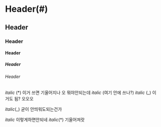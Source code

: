 # Header(#)
## Header
### Header
#### Header
##### Header
###### Header

*italic* (*) 이거 쓰면 기울어지나 오 뭐야안되는데
*italic* (여기 안에 쓰나?)
_italic_ (_) 이거도 됨? 오오오

_italic_(_) 굳이 안띄워도되는건가


_italic_ 이렇게하면안되네
*italic*(*) 기울어져랏
